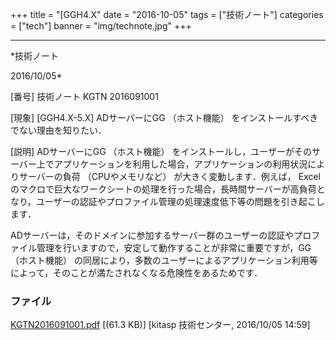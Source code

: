﻿+++
title = "[GGH4.X"
date = "2016-10-05"
tags = ["技術ノート"]
categories = ["tech"]
banner = "img/technote.jpg"
+++

-----------------------------------------------------------------------------------------------------------------------------

*技術ノート

2016/10/05*


[番号]
技術ノート KGTN 2016091001

[現象]
[GGH4.X-5.X] ADサーバーにGG （ホスト機能）
をインストールすべきでない理由を知りたい．

[説明]
ADサーバーにGG （ホスト機能）
をインストールし，ユーザーがそのサーバー上でアプリケーションを利用した場合，アプリケーションの利用状況によりサーバーの負荷
（CPUやメモリなど） が大きく変動します．例えば， Excel
のマクロで巨大なワークシートの処理を行った場合，長時間サーバーが高負荷となり，ユーザーの認証やプロファイル管理の処理速度低下等の問題を引き起こします．

ADサーバーは，そのドメインに参加するサーバー群のユーザーの認証やプロファイル管理を行いますので，安定して動作することが非常に重要ですが，GG
（ホスト機能）
の同居により，多数のユーザーによるアプリケーション利用等によって，そのことが満たされなくなる危険性をあるためです．


### ファイル

 
 


[KGTN2016091001.pdf](http://techreport.kitasp.net/attachments/download/3058/KGTN2016091001.pdf)
 [(61.3 KB)] [kitasp 技術センター, 2016/10/05
14:59]


 


 

